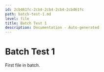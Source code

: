 ```yaml
---
id: 2cb461fc-2cb4-2cb4-2cb4-2cb461fc
path: batch-test-1.md
level: file
title: Batch Test 1
description: Documentation - Auto-generated
---
```

# Batch Test 1

First file in batch.